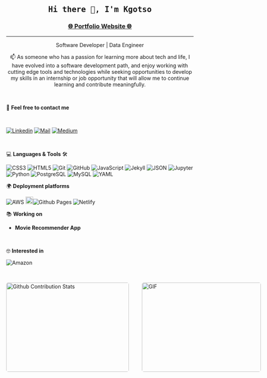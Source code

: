 <h2 align='center'><samp><strong>Hi there 👋, I'm Kgotso</strong></samp></h2>
<h3 align='center'><strong><a href="https://kgotso.netlify.app" target="_blank">🌐 Portfolio Website 🌐</a></strong></h3>
<hr>
<p align='center'>Software Developer | Data Engineer</p>

<p align='center'> 📫 As someone who has a passion for learning more about tech and life, I have evolved into a software development path, and enjoy working with cutting edge tools and technologies while seeking opportunities to develop my skills in an internship or job opportunity that will allow me to continue learning and contribute meaningfully.</p>
<br>

📝 **Feel free to contact me**

<br>

[![Linkedin](https://img.shields.io/badge/LinkedIn-Kgotso%20Makhalimele-blue?logo=Linkedin&logoColor=blue&labelColor=black)](https://www.linkedin.com/in/kgotso-makhalimele/)
[![Mail](https://img.shields.io/badge/Email-kgotsom@protonmail.com-blue?logo=Gmail&logoColor=blue&labelColor=black)](mailto:kgotsom@protonmail.com)
[![Medium](https://img.shields.io/badge/Medium-Kgotso%20Makhalimele-gray?logo=medium&logoColor=white&labelColor=black)](https://medium.com/@kgotsom)

<br>

💻 **Languages & Tools** 🛠️<br>


![CSS3](https://img.shields.io/badge/-CSS3-000000?style=flat&logo=css3&logoColor=ffffff&labelColor=264de4)
![HTML5](https://img.shields.io/badge/-HTML5-000000?style=flat&logo=html5&logoColor=ffffff&labelColor=E34F26)
![Git](https://img.shields.io/badge/-Git-000000?style=flat&logo=git&logoColor=F05032&labelColor=ffffff)
![GitHub](https://img.shields.io/badge/-GitHub-000000?style=flat&logo=github&logoColor=000000&labelColor=ffffff)
![JavaScript](https://img.shields.io/badge/-JavaScript-000000?style=flat&logo=javascript)
![Jekyll](https://img.shields.io/badge/-Jekyll-000000?style=flat&logo=jekyll&labelColor=green)
![JSON](https://img.shields.io/badge/-JSON-000000?style=flat&logo=JSON&logoColor=000000&labelColor=ffffff)
![Jupyter](https://img.shields.io/badge/-Jupyter-000000?style=flat&logo=jupyter&labelColor=black)
![Python](https://img.shields.io/badge/-Python-000000?style=flat&logo=python&logoColor=ffffff&labelColor=4B8BBE)
![PostgreSQL](https://img.shields.io/badge/-PostgreSQL-000000?style=flat&logo=postgresql&logoColor=ffffff&labelColor=336791)
![MySQL](https://img.shields.io/badge/-MySQL-000000?style=flat&logo=mysql&labelColor=ffffff)
![YAML](https://img.shields.io/badge/-YAML-000000?style=flat&logo=yaml&labelColor=black)

🌍 **Deployment platforms**<br>

![AWS](https://img.shields.io/badge/-AWS-000000?style=flat&logo=amazon&labelColor=000000)
<img alt="Github Pages" width="20px" height="20px" src="https://techcrunch.com/wp-content/uploads/2010/07/github-logo.png" />![Github Pages](https://img.shields.io/badge/-Github%20Pages-000000?)
![Netlify](https://img.shields.io/badge/-Netlify-000000?style=flat&logo=netlify&labelColor=000000)


📚 **Working on** <br>

- **Movie Recommender App**
<br>


🤓 **Interested in** <br>

![Amazon](https://img.shields.io/badge/-AWS-000000?style=flat&logo=amazon&labelColor=000000)


</br>
<p style="display: flex; justify-content: space-between;">
<img style="border-radius: 5px; margin-bottom: 5px" alt="Github Contribution Stats" width="330px" height="240px" src="https://github-contribution-stats.vercel.app/api/?username=kgotsosm" />
<img style="border-radius: 5px; margin: 0 0 5px 35px;" alt="GIF" width="320px" height="240px" src="https://miro.medium.com/max/875/1*Urc28sbnORGOW5oyohQ06g.gif" />
</p>
